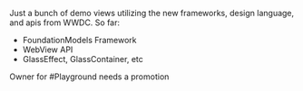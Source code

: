 Just a bunch of demo views utilizing the new frameworks, design language, and apis from WWDC. So far:
- FoundationModels Framework
- WebView API
- GlassEffect, GlassContainer, etc

Owner for #Playground needs a promotion 
